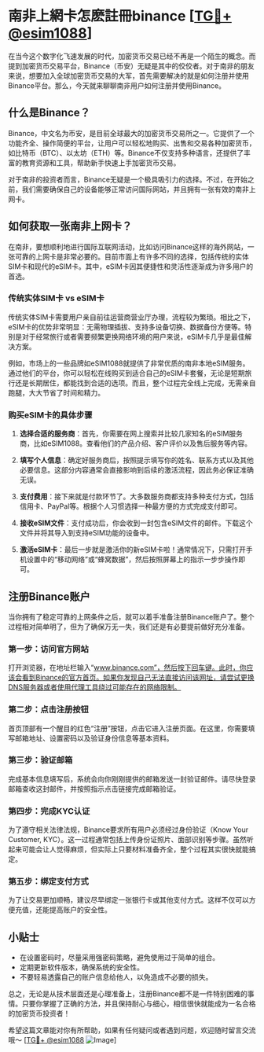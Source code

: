 # 南非上網卡怎麽註冊binance [[TG💪+ @esim1088](https://t.me/s/esim1088)]

在当今这个数字化飞速发展的时代，加密货币交易已经不再是一个陌生的概念。而提到加密货币交易平台，Binance（币安）无疑是其中的佼佼者。对于南非的朋友来说，想要加入全球加密货币交易的大军，首先需要解决的就是如何注册并使用Binance平台。那么，今天就来聊聊南非用户如何注册并使用Binance。

## 什么是Binance？

Binance，中文名为币安，是目前全球最大的加密货币交易所之一。它提供了一个功能齐全、操作简便的平台，让用户可以轻松地购买、出售和交易各种加密货币，如比特币（BTC）、以太坊（ETH）等。Binance不仅支持多种语言，还提供了丰富的教育资源和工具，帮助新手快速上手加密货币交易。

对于南非的投资者而言，Binance无疑是一个极具吸引力的选择。不过，在开始之前，我们需要确保自己的设备能够正常访问国际网站，并且拥有一张有效的南非上网卡。

## 如何获取一张南非上网卡？

在南非，要想顺利地进行国际互联网活动，比如访问Binance这样的海外网站，一张可靠的上网卡是非常必要的。目前市面上有许多不同的选择，包括传统的实体SIM卡和现代的eSIM卡。其中，eSIM卡因其便捷性和灵活性逐渐成为许多用户的首选。

### 传统实体SIM卡 vs eSIM卡

传统实体SIM卡需要用户亲自前往运营商营业厅办理，流程较为繁琐。相比之下，eSIM卡的优势非常明显：无需物理插拔、支持多设备切换、数据备份方便等。特别是对于经常旅行或者需要频繁更换网络环境的用户来说，eSIM卡几乎是最佳解决方案。

例如，市场上的一些品牌如eSIM1088就提供了非常优质的南非本地eSIM服务。通过他们的平台，你可以轻松在线购买到适合自己的eSIM卡套餐，无论是短期旅行还是长期居住，都能找到合适的选项。而且，整个过程完全线上完成，无需亲自跑腿，大大节省了时间和精力。

### 购买eSIM卡的具体步骤

1. **选择合适的服务商**：首先，你需要在网上搜索并比较几家知名的eSIM服务商，比如eSIM1088。查看他们的产品介绍、客户评价以及售后服务等内容。
   
2. **填写个人信息**：确定好服务商后，按照提示填写你的姓名、联系方式以及其他必要信息。这部分内容通常会直接影响到后续的激活流程，因此务必保证准确无误。

3. **支付费用**：接下来就是付款环节了。大多数服务商都支持多种支付方式，包括信用卡、PayPal等。根据个人习惯选择一种最方便的方式完成支付即可。

4. **接收eSIM文件**：支付成功后，你会收到一封包含eSIM文件的邮件。下载这个文件并将其导入到支持eSIM功能的设备中。

5. **激活eSIM卡**：最后一步就是激活你的新eSIM卡啦！通常情况下，只需打开手机设置中的“移动网络”或“蜂窝数据”，然后按照屏幕上的指示一步步操作即可。

## 注册Binance账户

当你拥有了稳定可靠的上网条件之后，就可以着手准备注册Binance账户了。整个过程相对简单明了，但为了确保万无一失，我们还是有必要提前做好充分准备。

### 第一步：访问官方网站

打开浏览器，在地址栏输入“www.binance.com”，然后按下回车键。此时，你应该会看到Binance的官方首页。如果你发现自己无法直接访问该网址，请尝试更换DNS服务器或者使用代理工具绕过可能存在的网络限制。

### 第二步：点击注册按钮

首页顶部有一个醒目的红色“注册”按钮，点击它进入注册页面。在这里，你需要填写邮箱地址、设置密码以及验证身份信息等基本资料。

### 第三步：验证邮箱

完成基本信息填写后，系统会向你刚刚提供的邮箱发送一封验证邮件。请尽快登录邮箱查收这封邮件，并按照指示点击链接完成邮箱验证。

### 第四步：完成KYC认证

为了遵守相关法律法规，Binance要求所有用户必须经过身份验证（Know Your Customer, KYC）。这一过程通常包括上传身份证照片、面部识别等步骤。虽然听起来可能会让人觉得麻烦，但实际上只要材料准备齐全，整个过程其实很快就能搞定。

### 第五步：绑定支付方式

为了让交易更加顺畅，建议尽早绑定一张银行卡或其他支付方式。这样不仅可以方便充值，还能提高账户的安全性。

## 小贴士

- 在设置密码时，尽量采用强密码策略，避免使用过于简单的组合。
- 定期更新软件版本，确保系统的安全性。
- 不要轻易透露自己的账户信息给他人，以免造成不必要的损失。

总之，无论是从技术层面还是心理准备上，注册Binance都不是一件特别困难的事情。只要你掌握了正确的方法，并且保持耐心与细心，相信很快就能成为一名合格的加密货币投资者！

希望这篇文章能对你有所帮助，如果有任何疑问或者遇到问题，欢迎随时留言交流哦～ [[TG💪+ @esim1088](https://t.me/s/esim1088) ![Image](https://i.postimg.cc/4NQfJmqS/Snipaste-2025-05-13-00-14-12.png)]